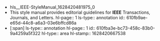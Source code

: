 - hls__IEEE-StyleManual_1628420481975_0
- This style manual provides editorial guidelines for **IEEE** Transactions, Journals, and Letters.
  hl-page:: 1
  ls-type:: annotation
  id:: 610fb9ae-e65d-44c8-a6a3-03e6bffcd86a
- [:span]
  ls-type:: annotation
  hl-page:: 1
  id:: 610fba3e-bc73-458c-83b0-9a4259a5f322
  hl-type:: area
  hl-stamp:: 1628420667538